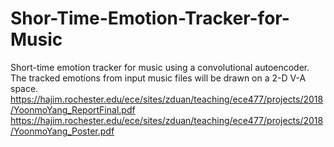 # Shor-Time-Emotion-Tracker-for-Music
Short-time emotion tracker for music using a convolutional autoencoder.
The tracked emotions from input music files will be drawn on a 2-D V-A space.
https://hajim.rochester.edu/ece/sites/zduan/teaching/ece477/projects/2018/YoonmoYang_ReportFinal.pdf
https://hajim.rochester.edu/ece/sites/zduan/teaching/ece477/projects/2018/YoonmoYang_Poster.pdf
